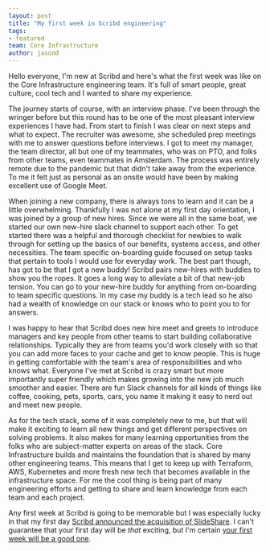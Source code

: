 ```yaml
---
layout: post
title: "My first week in Scribd engineering"
tags:
- featured
team: Core Infrastructure
author: jasond
---
```



Hello everyone, I'm new at Scribd and here's what the first week was like on the Core Infrastructure engineering team. It's full of smart people, great culture, cool tech and I wanted to share my experience.

The journey starts of course, with an interview phase. I've been through the wringer before but this round has to be one of the most pleasant interview experiences I have had. From start to finish I was clear on next steps and what to expect. The recruiter was awesome, she scheduled prep meetings with me to answer questions before interviews. I got to meet my manager, the team director, all but one of my teammates, who was on PTO, and folks from other teams, even teammates in Amsterdam. The process was entirely remote due to the pandemic but that didn't take away from the experience. To me it felt just as personal as an onsite would have been by making excellent use of Google Meet.

When joining a new company, there is always tons to learn and it can be a little overwhelming. Thankfully I was not alone at my first day orientation, I was joined by a group of new hires. Since we were all in the same boat, we started our own new-hire slack channel to support each other. To get started there was a helpful and thorough checklist for newbies to walk through for setting up the basics of our benefits, systems access, and other necessities. The team specific on-boarding guide focused on setup tasks that pertain to tools I would use for everyday work. The best part though, has got to be that I got a new buddy! Scribd pairs new-hires with buddies to show you the ropes. It goes a long way to alleviate a bit of that new-job tension. You can go to your new-hire buddy for anything from on-boarding to team specific questions. In my case my buddy is a tech lead so he also had a wealth of knowledge on our stack or knows who to point you to for answers.

I was happy to hear that Scribd does new hire meet and greets to introduce managers and key people from other teams to start building collaborative relationships. Typically they are from teams you'd work closely with so that you can add more faces to your cache and get to know people. This is huge in getting comfortable with the team's area of responsibilities and who knows what. Everyone I've met at Scribd is crazy smart but more importantly super friendly which makes growing into the new job much smoother and easier. There are fun Slack channels for all kinds of things like coffee, cooking, pets, sports, cars, you name it making it easy to nerd out and meet new people.

As for the tech stack, some of it was completely new to me, but that will make it exciting to learn all new things and get different perspectives on solving problems. It also makes for many learning opportunities from the folks who are subject-matter experts on areas of the stack. Core Infrastructure builds and maintains the foundation that is shared by many other engineering teams. This means that I get to keep up with Terraform, AWS, Kubernetes and more fresh new tech that becomes available in the infrastructure space. For me the cool thing is being part of many engineering efforts and getting to share and learn knowledge from each team and each project.

Any first week at Scribd is going to be memorable but I was especially lucky in that my first day [Scribd announced the acquisition of SlideShare](https://blog.scribd.com/home/welcome-slideshare-to-the-scribd-community). I can't guarantee that your first day will be _that_ exciting, but I'm certain [your first week will be a good one](https://tech.scribd.com/careers/#open-positions).
